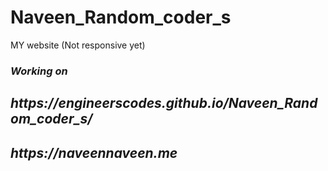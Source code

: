 # Naveen_Random_coder_s
 MY website (Not responsive yet)
 <h3><i> Working on </i></h3>
 
 <h2><b><i>https://engineerscodes.github.io/Naveen_Random_coder_s/</i></b></h2>
 
  <h2><b><i>https://naveennaveen.me</i></b></h2>
